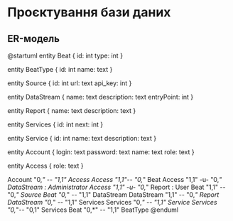 # Проєктування бази даних

## ER-модель

@startuml
entity Beat {
id: int
type: int
}

entity BeatType {
id: int
name: text
}

entity Source {
id: int
url: text
api_key: int
}

entity DataStream {
name: text
description: text
entryPoint: int
}

entity Report {
name: text
description: text
}

entity Services {
id: int
next: int
}

entity Service {
id: int
name: text
description: text
}

entity Account {
login: text
password: text
name: text
role: text
}

entity Access {
role: text
}

Account "0,*" -- "1,1" Access
Access "1,1"-- "0,*" Beat
Access "1,1" -u-  "0,*" DataStream : Administrator
Access "1,1" -u- "0,*" Report : User
Beat "1,1" -- "0,*" Source 
Beat "0,*" -- "1,1" DataStream
DataStream "1,1" -- "0,*" Report
DataStream "0,*" -- "1,1" Services
Services "0,*" -- "1,1" Service
Services "0,*"-- "0,1" Services
Beat "0,*" -- "1,1" BeatType
@enduml
